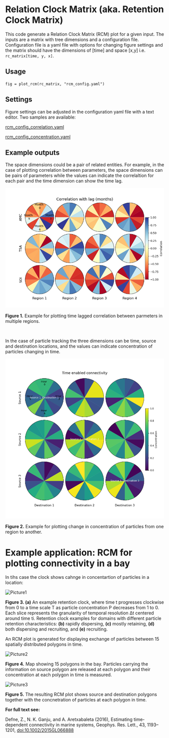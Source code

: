 # Relation Clock Matrix (aka. Retention Clock Matrix)

This code generate a Relation Clock Matrix (RCM) plot for a given input. The inputs are a matrix with tree dimensions and a configuration file. Configuration file is a yaml file with options for changing figure settings and the matrix should have the dimensions of [time] and space [x,y] i.e. `rc_matrix[time, y, x]`. 

## Usage

```
fig = plot_rcm(rc_matrix, "rcm_config.yaml")
```

## Settings
Figure settings can be adjusted in the configuration yaml file with a text editor. Two samples are available: 

[rcm_config_correlation.yaml](https://github.com/zdefne-usgs/RCM/blob/main/rcm_config_correlation.yaml)

[rcm_config_concentration.yaml](https://github.com/zdefne-usgs/RCM/blob/main/rcm_config_concentration.yaml)

## Example outputs

The space dimensions could be a pair of related entities. For example, in the case of plotting correlation between parameters, the space dimensions can be pairs of parameters while the values can indicate the correlaltion for each pair and the time dimension can show the time lag.     

![Example output plot](sample_output_correlation.png)

**Figure 1.** Example for plotting time lagged correlation between parmeters in multiple regions.

<br>

In the case of particle tracking the three dimensions can be time, source and destination locations, and the values can indicate concentration of particles changing in time. 

![Example output plot](sample_output_concentration.png)

**Figure 2.** Example for plotting change in concentration of particles from one region to another.

# Example application: RCM for plotting connectivity in a bay

In tihs case the clock shows cahnge in concentartion of particles in a location:

![Picture1](https://github.com/user-attachments/assets/c74cfc27-ce3a-40e1-beee-9d3fb935ec89) 

**Figure 3. (a)** An example retention clock, where time t progresses clockwise from 0 to a time scale T as particle concentration P decreases from 1 to 0. Each slice represents the granularity of temporal resolution Δt centered around time ti. Retention clock examples for domains with different particle retention characteristics: **(b)** rapidly dispersing, **(c)** mostly retaining, **(d)** both dispersing and recruiting, and **(e)** recruiting.

An RCM plot is generated for displaying exchange of particles between 15 spatially distributed polygons in time. 

![Picture2](https://github.com/user-attachments/assets/8ab94dd4-f1e1-48d8-8201-d9dcf305e72a)

**Figure 4.** Map showing 15 polygons in the bay. Particles carrying the information on source polygon are released at each polygon and their concentration at each polygon in time is measured.   

![Picture3](https://github.com/user-attachments/assets/99031ed7-2d4d-41cc-b688-dcd7b62bd373)

**Figure 5.** The resulting RCM plot shows source and destination polygons together with the concnetration of particles at each polygon in time.  

**For full text see:**

Defne, Z., N. K. Ganju, and A. Aretxabaleta (2016), Estimating time-dependent connectivity in marine systems, Geophys. Res. Lett., 43, 1193–1201, [doi:10.1002/2015GL066888](https://doi.org/10.1002/2015GL066888)
